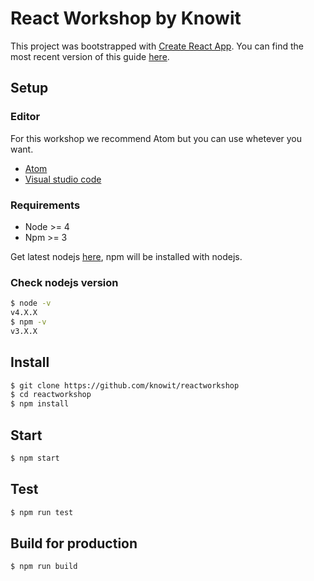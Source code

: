 # React Workshop by Knowit
This project was bootstrapped with [Create React App](https://github.com/facebookincubator/create-react-app).
You can find the most recent version of this guide [here](https://github.com/facebookincubator/create-react-app/blob/master/packages/react-scripts/template/README.md).
## Setup
### Editor
For this workshop we recommend Atom but you can use whetever you want. 
- [Atom](https://atom.io/)
- [Visual studio code](https://code.visualstudio.com/)

### Requirements
- Node >= 4
- Npm >= 3

Get latest nodejs [here](https://nodejs.org/en/download/), npm will be installed with nodejs.

### Check nodejs version
```sh
$ node -v
v4.X.X
$ npm -v
v3.X.X
```

## Install 
```sh
$ git clone https://github.com/knowit/reactworkshop
$ cd reactworkshop
$ npm install
```

## Start
```sh
$ npm start
```

## Test
```sh
$ npm run test
```

## Build for production
```sh
$ npm run build
```
